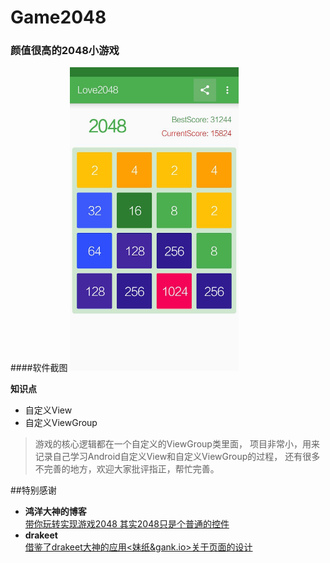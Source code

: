 # Game2048
### 颜值很高的2048小游戏
####软件截图
<img src="/screenshot/love2048.jpg" alt="screenshot" title="screenshot" width="270" height="486" />

**知识点**
- 自定义View
- 自定义ViewGroup

> 游戏的核心逻辑都在一个自定义的ViewGroup类里面，
项目非常小，用来记录自己学习Android自定义View和自定义ViewGroup的过程，
还有很多不完善的地方，欢迎大家批评指正，帮忙完善。

##特别感谢

- **鸿洋大神的博客**  
[带你玩转实现游戏2048 其实2048只是个普通的控件](http://blog.csdn.net/lmj623565791/article/details/40020137)
- **drakeet**  
[借鉴了drakeet大神的应用<妹纸&gank.io>关于页面的设计](https://github.com/drakeet/Meizhi)

